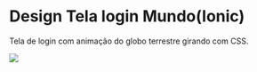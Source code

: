 # Design Tela login Mundo(Ionic)

Tela de login com animação do globo terrestre girando com CSS.

<img src="https://www.instagram.com/p/BqaQLXzAocn/?utm_source=ig_web_copy_link">
